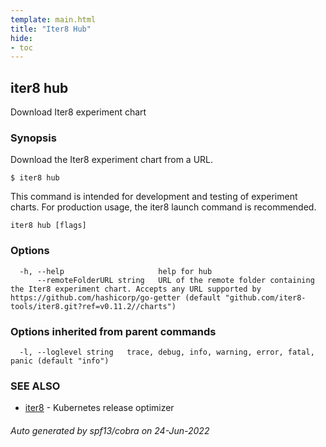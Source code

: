 ```yaml
---
template: main.html
title: "Iter8 Hub"
hide:
- toc
---
```

## iter8 hub

Download Iter8 experiment chart

### Synopsis


Download the Iter8 experiment chart from a URL.

	$ iter8 hub

This command is intended for development and testing of experiment charts. For production usage, the iter8 launch command is recommended.


```
iter8 hub [flags]
```

### Options

```
  -h, --help                     help for hub
      --remoteFolderURL string   URL of the remote folder containing the Iter8 experiment chart. Accepts any URL supported by https://github.com/hashicorp/go-getter (default "github.com/iter8-tools/iter8.git?ref=v0.11.2//charts")
```

### Options inherited from parent commands

```
  -l, --loglevel string   trace, debug, info, warning, error, fatal, panic (default "info")
```

### SEE ALSO

* [iter8](iter8.md)	 - Kubernetes release optimizer

###### Auto generated by spf13/cobra on 24-Jun-2022
